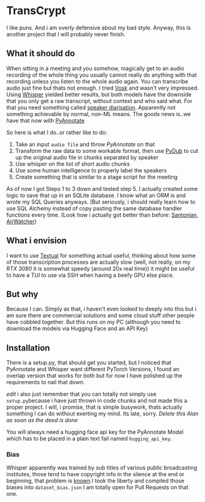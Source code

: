 # TransCrypt

I like puns. And i am overly defensive about my bad style. Anyway, this is another project that I will probably never finish.

## What it should do

When sitting in a meeting and you somehow, magically get to an audio recording of the whole thing you usually cannot really do anything with that recording unless you listen to the whole audio again. You can transcribe audio just fine but thats not enough. I tried [Vosk](https://alphacephei.com/vosk/) and wasn't very impressed. Using [Whisper](https://openai.com/research/whisper) yielded better results, but both models have the downside that you only get a raw transcript, without context and who said what. For that you need something called [speaker diarisation](https://en.wikipedia.org/wiki/Speaker_diarisation). Apparently not something achievable by normal, non-ML means. The goods news is..we have that now with [PyAnnotate](https://pypi.org/project/pyannotate/)

So here is what I do..or rather like to do:

1. Take an input `audio file` and throw *PyAnnotate* on that
2. Transform the raw data to some workable format, then use [PyDub](https://github.com/jiaaro/pydub) to cut up the original audio file in chunks separated by speaker
3. Use whisper on the list of short audio chunks
4. Use some human intelligence to properly label the speakers
5. Create something that is similar to a stage script for the meeting

As of now I got Steps 1 to 3 down and tested step 5. I actually created some logic to save that up in an SQLite database. I know what an ORM is and wrote my SQL Queries anyways. (But seriously, i should really learn how to use SQL Alchemy instead of copy pasting the same database handler functions every time. (Look how i actually got better than before: [Santonian](https://github.com/BurnoutDV/SantonianCrawler/blob/schaefer/santonian_crawler/database_util.py), [AirWatcher](https://github.com/BurnoutDV/AirWatcher/blob/suffocation/air_watcher/local_database.py))

## What i envision

I want to use [Textual](https://github.com/Textualize/textual) for something actual useful, thinking about how some of those transcription processes are actually slow (well, not really, on my *RTX 3080* it is somewhat speedy (around 20x real time)) it might be useful to have a TUI to use via SSH when having a beefy GPU else place.

## But why

Because I can. Simply as that, i haven't even looked to deeply into this but i am sure there are commercial solutions and some cloud stuff other people have cobbled together. But this runs on my PC (although you need to download the models via Hugging Face and an API Key)

## Installation

There is a setup.py, that should get you started, but I noticed that PyAnnotate and Whisper want different PyTorch Versions, I found an overlap version that works for both but for now I have polished up the requirements to nail that down.

*edit* i also just remember that you can totally not simply use `setup.py`because i have just thrown in code chunks and not made this a proper project. I will, i promise, that is simple busywork, thats actually something I can do without exerting my mind. Its late, sorry. *Delete this Alan as soon as the deed is done*

You will always need a hugging face api key for the PyAnnotate Model which has to be placed in a plain text fail named `hugging_api_key`.

### Bias

Whisper apparently was trained by sub titles of various public broadcasting institutes, those tend to have copyright info in the silence at the end or beginning, that problem is [known](https://github.com/openai/whisper/discussions/928) I took the liberty and compiled those biases into `dataset_bias.json` I am totally open for Pull Requests on that one.